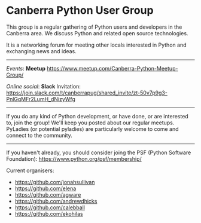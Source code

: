 # Canberra Python User Group

This group is a regular gathering of Python users and developers in the Canberra area. We discuss Python and related open source technologies. 

It is a networking forum for meeting other locals interested in Python and exchanging news and ideas.

---

*Events*: **Meetup** https://www.meetup.com/Canberra-Python-Meetup-Group/

*Online social*: **Slack** Invitation: https://join.slack.com/t/canberrapug/shared_invite/zt-50v7p9g3-PnlGqMFr2LumH_dNizyWfg

---

If you do any kind of Python development, or have done, or are interested to, join the group! We'll keep you posted about our regular meetups. PyLadies (or potential pyladies) are particularly welcome to come and connect to the community.

---

If you haven't already, you should consider joing the PSF (Python Software Foundation): https://www.python.org/psf/membership/

Current organisers:

* https://github.com/jonahsullivan
* https://github.com/elena
* https://github.com/agware
* https://github.com/andrewdhicks
* https://github.com/calebball
* https://github.com/ekohilas 
